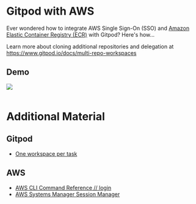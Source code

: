 # Gitpod with AWS

Ever wondered how to integrate AWS Single Sign-On (SSO) and [Amazon Elastic Container Registry (ECR)](https://aws.amazon.com/ecr/) with Gitpod? Here's how...

Learn more about cloning additional repositories and delegation at https://www.gitpod.io/docs/multi-repo-workspaces

## Demo

<a href="https://gitpod.io/#https://github.com/gitpod-io/demo-gitpod-with-aws"><img src="https://gitpod-staging.com/button/open-in-gitpod.svg"/></a>

```bash
```

# Additional Material

## Gitpod

- [One workspace per task](https://www.gitpod.io/docs/workspaces)

## AWS

- [AWS CLI Command Reference // login](https://awscli.amazonaws.com/v2/documentation/api/latest/reference/sso/login.html)
- [AWS Systems Manager Session Manager](https://docs.aws.amazon.com/systems-manager/latest/userguide/session-manager.html)

